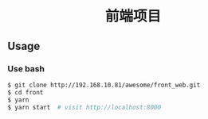 <h1 align="center">前端项目</h1>

## Usage

### Use bash

```bash
$ git clone http://192.168.10.81/awesome/front_web.git
$ cd front
$ yarn
$ yarn start  # visit http://localhost:8000

```
